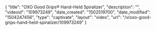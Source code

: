 {
    "title": "OXO Good Grips&reg; Hand-Held Spiralizer",
    "description": "",
    "videoid": "109973249",
    "date_created": "1502519700",
    "date_modified": "1504247456",
    "type": "captivate",
    "layout": "video",
    "url": "\/v\/oxo-good-grips-hand-held-spiralizer\/109973249"
}